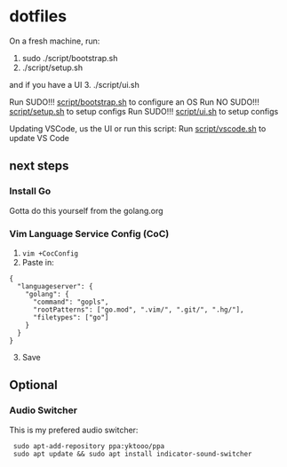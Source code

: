 # dotfiles

On a fresh machine, run:
1. sudo ./script/bootstrap.sh
2. ./script/setup.sh

and if you have a UI
3. ./script/ui.sh

Run SUDO!!! [script/bootstrap.sh](https://github.com/jonfriesen/dotfiles/blob/master/script/bootstrap.sh) to configure an OS
Run NO SUDO!!! [script/setup.sh](https://github.com/jonfriesen/dotfiles/blob/master/script/setup.sh) to setup configs
Run SUDO!!! [script/ui.sh](https://github.com/jonfriesen/dotfiles/blob/master/script/ui.sh) to setup configs

Updating VSCode, us the UI or run this script:
Run [script/vscode.sh](https://github.com/jonfriesen/dotfiles/blob/master/script/vscode.sh) to update VS Code

## next steps

### Install Go
Gotta do this yourself from the golang.org

### Vim Language Service Config (CoC)

1. `vim +CocConfig`
2. Paste in:
```
{
  "languageserver": {
    "golang": {
      "command": "gopls",
      "rootPatterns": ["go.mod", ".vim/", ".git/", ".hg/"],
      "filetypes": ["go"]
    }
  }
}
```
3. Save

## Optional

### Audio Switcher
This is my prefered audio switcher:
```
 sudo apt-add-repository ppa:yktooo/ppa
 sudo apt update && sudo apt install indicator-sound-switcher
```
